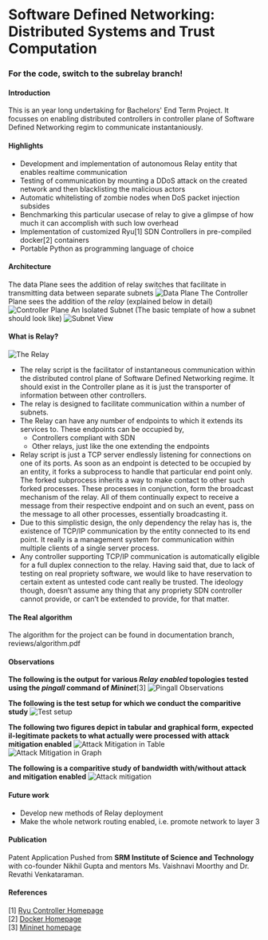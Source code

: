 # Software Defined Networking: Distributed Systems and Trust Computation

### For the code, switch to the subrelay branch!

#### Introduction
This is an year long undertaking for Bachelors' End Term Project. It focusses on enabling distributed controllers in controller plane of Software Defined Networking regim to communicate instantaniously.

#### Highlights
* Development and implementation of autonomous Relay entity that enables realtime communication
* Testing of communication by mounting a DDoS attack on the created network and then blacklisting the malicious actors
* Automatic whitelisting of zombie nodes when DoS packet injection subsides
* Benchmarking this particular usecase of relay to give a glimpse of how much it can accomplish with such low overhead
* Implementation of customized Ryu[1] SDN Controllers in pre-compiled docker[2] containers
* Portable Python as programming language of choice

#### Architecture
The data Plane sees the addition of relay switches that facilitate in transmitting data between separate subnets
![Data Plane](./observations/data_plane.png)
The Controller Plane sees the addition of the _relay_ (explained below in detail)
![Controller Plane](./observations/ctrlr_plane.png)
An Isolated Subnet (The basic template of how a subnet should look like)
![Subnet View](./observations/subnet.png)
#### What is Relay?
![The Relay](./observations/relay.png)
* The relay script is the facilitator of instantaneous communication within the distributed control plane of Software Defined Networking regime. It should exist in the Controller plane as it is just the transporter of information between other controllers.
* The relay is designed to facilitate communication within a number of subnets.
* The Relay can have any number of endpoints to which it extends its services to. These endpoints can be occupied by,
	* Controllers compliant with SDN
	* Other relays, just like the one extending the endpoints
* Relay script is just a TCP server endlessly listening for connections on one of its ports. As soon as an endpoint is detected to be occupied by an entity, it forks a subprocess to handle that particular end point only. The forked subprocess inherits a way to make contact to other such forked processes. These processes in conjunction, form the broadcast mechanism of the relay. All of them continually expect to receive a message from their respective endpoint and on such an event, pass on the message to all other processes, essentially broadcasting it.
* Due to this simplistic design, the only dependency the relay has is, the existence of TCP/IP communication by the entity connected to its end point. It really is a management system for communication within multiple clients of a single server process.
* Any controller supporting TCP/IP communication is automatically eligible for a full duplex connection to the relay. Having said that, due to lack of testing on real propriety software, we would like to have reservation to certain extent as untested code cant really be trusted. The ideology though, doesn’t assume any thing that any propriety SDN controller cannot provide, or can’t be extended to provide, for that matter.

#### The Real algorithm
The algorithm for the project can be found in documentation branch, reviews/algorithm.pdf

#### Observations
__The following is the output for various _Relay enabled_ topologies tested using the _pingall_ command of _Mininet___[3]
![Pingall Observations](./observations/pingall.png)

__The following is the test setup for which we conduct the comparitive study__
![Test setup](./observations/test_setup.png)

__The following two figures depict in tabular and graphical form, expected il-legitimate packets to what actually were processed with attack mitigation enabled__
![Attack Mitigation in Table](./observations/attack_mit_table.png)
![Attack Mitigation in Graph](./observations/attack_mit_graph.png)

__The following is a comparitive study of bandwidth with/without attack and mitigation enabled__
![Attack mitigation](./observations/attack_mit.png)

#### Future work
* Develop new methods of Relay deployment
* Make the whole network routing enabled, i.e. promote network to layer 3

#### Publication
Patent Application Pushed from __SRM Institute of Science and Technology__ with co-founder Nikhil Gupta and mentors Ms. Vaishnavi Moorthy and Dr. Revathi Venkataraman.

#### References
[1] [Ryu Controller Homepage](http://osrg.github.io/ryu/)<br/>
[2] [Docker Homepage](https://www.docker.com/)<br/>
[3] [Mininet homepage](http://mininet.org/)<br/>
